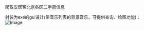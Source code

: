 爬取安居客北京各区二手房信息


封装为exe的gui设计(带音乐列表的背景音乐，可提供查询、绘图功能)：
![Image](https://github.com/ElleryJallet/img-holder/blob/master/test2.png)
